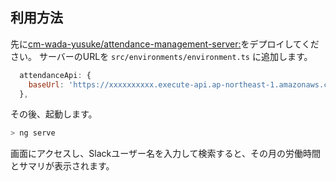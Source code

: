 利用方法
---

先に[cm\-wada\-yusuke/attendance\-management\-server:](https://github.com/cm-wada-yusuke/attendance-management-server)をデプロイしてください。
サーバーのURLを `src/environments/environment.ts` に追加します。

```js
  attendanceApi: {
    baseUrl: 'https://xxxxxxxxxx.execute-api.ap-northeast-1.amazonaws.com/v1'
  },
```

その後、起動します。

```bash
> ng serve
```

画面にアクセスし、Slackユーザー名を入力して検索すると、その月の労働時間とサマリが表示されます。
